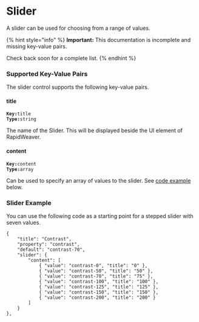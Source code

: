 # Slider

A slider can be used for choosing from a range of values.

{% hint style="info" %}
**Important:** This documentation is incomplete and missing key-value pairs.

Check back soon for a complete list.
{% endhint %}

### Supported Key-Value Pairs <a href="#key-value-pairs-explained" id="key-value-pairs-explained"></a>

The slider control supports the following key-value pairs.

#### title

**`Key:`**`title`\
**`Type:`**`string`

The name of the Slider. This will be displayed beside the UI element of RapidWeaver.

#### content

**`Key:`**`content`\
**`Type:`**`array`

Can be used to specify an array of values to the slider. See [code example](slider.md#slider-example) below.



### Slider Example

You can use the following code as a starting point for a stepped slider with seven values.

```
{
    "title": "Contrast",
    "property": "contrast",
    "default": "contrast-70",
    "slider": {
        "content": [
            { "value": "contrast-0", "title": "0" },
            { "value": "contrast-50", "title": "50" },
            { "value": "contrast-70", "title": "75" },
            { "value": "contrast-100", "title": "100" },
            { "value": "contrast-125", "title": "125" },
            { "value": "contrast-150", "title": "150" },
            { "value": "contrast-200", "title": "200" }
        ]
    }
},
```

